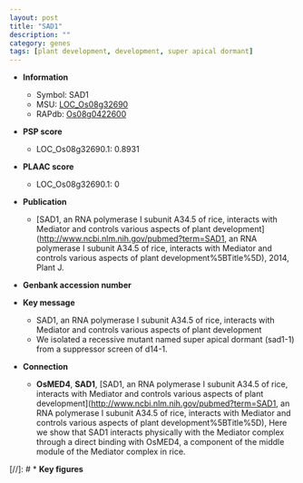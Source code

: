 ```yaml
---
layout: post
title: "SAD1"
description: ""
category: genes
tags: [plant development, development, super apical dormant]
---
```


* **Information**  
    + Symbol: SAD1  
    + MSU: [LOC_Os08g32690](http://rice.plantbiology.msu.edu/cgi-bin/ORF_infopage.cgi?orf=LOC_Os08g32690)  
    + RAPdb: [Os08g0422600](http://rapdb.dna.affrc.go.jp/viewer/gbrowse_details/irgsp1?name=Os08g0422600)  

* **PSP score**  
    + LOC_Os08g32690.1: 0.8931 

* **PLAAC score**  
    + LOC_Os08g32690.1: 0 

* **Publication**  
    + [SAD1, an RNA polymerase I subunit A34.5 of rice, interacts with Mediator and controls various aspects of plant development](http://www.ncbi.nlm.nih.gov/pubmed?term=SAD1, an RNA polymerase I subunit A34.5 of rice, interacts with Mediator and controls various aspects of plant development%5BTitle%5D), 2014, Plant J.

* **Genbank accession number**  

* **Key message**  
    + SAD1, an RNA polymerase I subunit A34.5 of rice, interacts with Mediator and controls various aspects of plant development
    + We isolated a recessive mutant named super apical dormant (sad1-1) from a suppressor screen of d14-1.

* **Connection**  
    + __OsMED4__, __SAD1__, [SAD1, an RNA polymerase I subunit A34.5 of rice, interacts with Mediator and controls various aspects of plant development](http://www.ncbi.nlm.nih.gov/pubmed?term=SAD1, an RNA polymerase I subunit A34.5 of rice, interacts with Mediator and controls various aspects of plant development%5BTitle%5D), Here we show that SAD1 interacts physically with the Mediator complex through a direct binding with OsMED4, a component of the middle module of the Mediator complex in rice.

[//]: # * **Key figures**  


